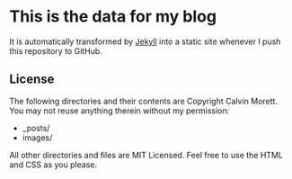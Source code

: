 # This is the data for my blog

It is automatically transformed by [Jekyll](http://github.com/mojombo/jekyll)
into a static site whenever I push this repository to GitHub.

## License

The following directories and their contents are Copyright Calvin Morett.
You may not reuse anything therein without my permission:

* \_posts/
* images/

All other directories and files are MIT Licensed. Feel free to use the HTML and
CSS as you please. 

